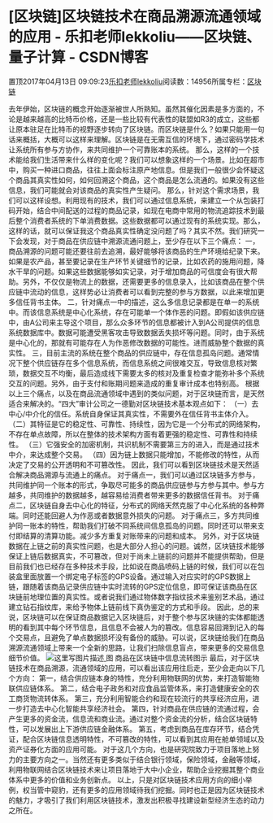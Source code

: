 
# [区块链]区块链技术在商品溯源流通领域的应用 - 乐扣老师lekkoliu——区块链、量子计算 - CSDN博客

置顶2017年04月13日 09:09:23[乐扣老师lekkoliu](https://me.csdn.net/lsttoy)阅读数：14956所属专栏：[区块链](https://blog.csdn.net/column/details/20660.html)



去年伊始，区块链的概念开始逐渐被世人所熟知。虽然其催化因素是多方面的，不论是越来越高的比特币价格，还是一些比较有代表性的联盟如R3的成立，这些都让原本驻足在比特币的视野逐步转向了区块链。而区块链是什么？如果只能用一句话来概括，大概可以这样来理解。区块链是在无需互信的环境下，通过密码学技术让系统所有参与方协作，来共同维护一个可靠账本的系统。
那么，这样的一个技术能给我们生活带来什么样的变化呢？我们可以想象这样的一个场景。比如在超市中，购买一种进口商品，往往上面会标注原产地信息。但是我们一般很少会怀疑这个商品其真实性如何，如何回溯这个商品，这个商品是怎么流通的。如果没有这些信息，我们可能就会对该商品的真实性产生疑问。
那么，针对这个需求场景，我们可以这样设想。利用现有的技术，我们可以通过信息系统，来建立一个从包装打码开始，结合中间配送的过程的商品记录，如现在电商中常用的物流追踪技术到最后整个消费者系统的下单消费数据。这些数据都可以通过现有的系统实现。那么，这样的话，就可以保证我这个商品真实性确定没问题了吗？其实不然。我们研究一下会发现，对于商品在供应链中溯源流通问题上，至少存在以下三个痛点：
一，商品溯源的问题可能还要往前去追溯，最好能够将该商品的生产环境给纪录下来。如果是农产品，甚至要记录在生产环节关键细节的记录，比如农药的施用问题，降水干旱的问题。如果这些数据能够如实记录，对于增加商品的可信度会有很大帮助。另外，不仅仅是物流上的数据，还需要更多的信息录入，比如该商品在整个供应链中流动的信息，这样势必让消费者可以看到完整的参与方数据，以此来增加更多信任背书主体。
二，针对痛点一中的描述，这么多信息记录都是在单一的系统中。而该信息系统是中心化系统，存在可能单一个体作恶的问题。即假如该供应链中，由A公司来主导这个项目，那么众多环节的信息都被计入到A公司提供的信息系统数据库中。数据可能遭受黑客攻击导致数据丢失损坏等问题。同时，由于系统是中心化的，那就有可能存在人为作恶修改数据的可能性。进而威胁整个数据的真实性。
三，目前主流的系统在整个商品的供应链中，存在信息孤岛问题。通常情况下整个供应链存在多个信息系统，而信息系统之间很难交互，导致信息核对繁琐，数据交互不均衡，最后造成线下需要太多的核对及重复检查才能弥补多个系统交互的问题。另外，由于支付和账期问题来造成的重复审计成本也特别高。
根据以上三个痛点，以及在商品流通领域中遇到的类似问题，对于区块链而言，是天然适合来解决的。“四大”审计公司之一德勤对区块链技术基本观点如下：
（一）去中心/中介化的信任。系统自身保证其真实性，不需要外在信任背书主体介入。
（二）其特征是它的稳定性、可靠性、持续性，因为它是一个分布式的网络架构，不存在单点故障，所以在整体的技术架构方面有着更强的稳定性、可靠性和持续性。
（三）它强安全的加密机制，共识机制不需要第三方的进入，而是通过技术中介，来达成整个交易。
（四）因为链上数据只能增加，不能修改的特性，从而决定了交易的公开透明和不可篡改性。
因此，我们可以看到区块链技术是天然适合解决商品溯源与流通上的痛点。
对于痛点一，我们可以通过区块链多方参与，共同维护同一个账本的形式，争取尽可能多的商品供应链参与方参与其中。参与方越多，共同维护的数据越多，越容易给消费者带来更多的数据信任背书。
对于痛点二，区块链自身去中心化的特征，分布式的网络天然克服了中心化系统的各种弊端。同时还能回避人为作恶或者数据意外损失的问题。
对于痛点三，多方共同维护同一账本的特性，帮助我们打破不同系统间信息孤岛的问题。同时还可以带来支付即结算的清算功能。减少多方重复对账带来的问题和成本。
另外，对于区块链数据在上链之前的真实性问题，也是大部分人担心的问题。诚然，区块链技术能够保证上链后数据真实，不可篡改，但对于尚未上链前的问题并不能提供帮助，但是目前我们也已经存在多种技术手段，比如说在商品喷码上链的时候，我们可以在包装盒里面放置一个绑定电子标签的GPS设备。通过输入对应实时的GPS数据上链，跟随着该商品记录供应链中实时流转的GPS定位信息，即可保证该商品在区块链前地理位置的真实性。或者说我们通过物体数字指纹技术来鉴别艺术品，通过建立钻石指纹库，来给予物体上链前线下真伪鉴定的方式和手段。
因此，总的来说，区块链可以在保证商品数据记入区块链后，对于整个参与区块链的实体都能透明的看到其中每个环节信息，且信息不会被人为的篡改。信息容易回溯到记入的每个交易点，且避免了单点数据损坏没有备份的威胁。可以说，区块链给我们在商品溯源流通领域上带来一个全新的思路，让我们扫除信息盲点，带来更多的交易信息细节价值。
![这里写图片描述](https://img-blog.csdn.net/20170413090743218?watermark/2/text/aHR0cDovL2Jsb2cuY3Nkbi5uZXQvbHN0dG95/font/5a6L5L2T/fontsize/400/fill/I0JBQkFCMA==/dissolve/70/gravity/SouthEast)[ ](https://img-blog.csdn.net/20170413090743218?watermark/2/text/aHR0cDovL2Jsb2cuY3Nkbi5uZXQvbHN0dG95/font/5a6L5L2T/fontsize/400/fill/I0JBQkFCMA==/dissolve/70/gravity/SouthEast)
图  商品在区块链中信息流转图示
最后，对于区块链技术在商品溯源，流通领域的应用，可以看出该应用往后走，至少会走向以下几个方向：
第一，结合供应链本身的特性，充分利用物联网的优势，来打造智能物联供应链体系。
第二，结合电子政务和对应食品监管体系，来打造健康安全的农工商货物流转体系。
第三，充分利用智能合约和现在较流行的共享经济应用，进一步打造去中心化智能共享经济社会。
第四，针对商品在供应链的流通过程，会产生更多的资金流，信息流和商业流。通过对整个资金流的分析，结合区块链特性，可以发展出上下游供应链金融体系。
第五，考虑到商品在库存环节，结合凭证，配合区块链信息透明特性，不可篡改的特性，可以看到其应用在舱单领域以及资产证券化方面的应用可能。
对于这几个方向，也是研究院致力于项目落地上努力的主要方向之一。当然还有更多类似于结合银行领域，保险领域，金融等领域，利用物联网结合区块链技术来让项目落地于大中小企业，帮助企业挖掘其整个商业体系中更多的价值和业务创新点。
以上，只是对区块链技术应用方向的细小举例，权当管中窥豹，还有更多的应用领域待我们挖掘。同时也正是因为区块链技术的魅力，才吸引了我们利用区块链技术，激发出积极寻找建设新型经济生态的动力之所在。

